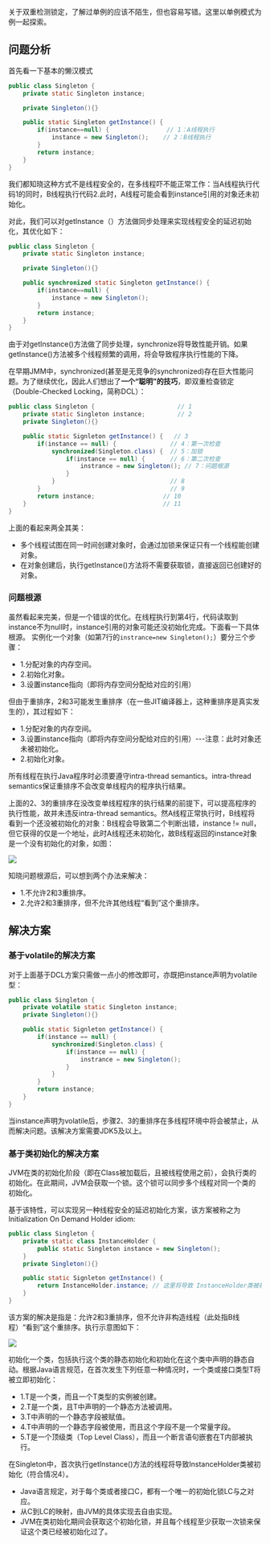 关于双重检测锁定，了解过单例的应该不陌生，但也容易写错。这里以单例模式为例一起探索。

## 问题分析

首先看一下基本的懒汉模式
```java
public class Singleton {
    private static Singleton instance;

    private Singleton(){}

    public static Singleton getInstance() {
        if(instance==null) {                // 1：A线程执行
            instance = new Singleton();    // 2：B线程执行
        }
        return instance;
    }
}
```
我们都知晓这种方式不是线程安全的，在多线程吓不能正常工作：当A线程执行代码1的同时，B线程执行代码2.此时，A线程可能会看到instance引用的对象还未初始化。

对此，我们可以对getInstance（）方法做同步处理来实现线程安全的延迟初始化，其优化如下：
```java
public class Singleton {
    private static Singleton instance;

    private Singleton(){}

    public synchronized static Singleton getInstance() {
        if(instance==null) {
            instance = new Singleton();
        }
        return instance;
    }
}
```

由于对getInstance()方法做了同步处理，synchronize将导致性能开销。如果getInstance()方法被多个线程频繁的调用，将会导致程序执行性能的下降。

在早期JMM中，synchronized(甚至是无竞争的synchronized)存在巨大性能问题。为了继续优化，因此人们想出了**一个“聪明”的技巧**，即双重检查锁定（Double-Checked Locking，简称DCL）：
```java
public class Singleton {                       // 1
    private static Singleton instance;         // 2
    private Singleton(){}

    public static Signleton getInstance() {   // 3
        if(instance == null) {               // 4：第一次检查
            synchronized(Singleton.class) {  // 5：加锁
                if(instance == null) {       // 6：第二次检查
                    instrance = new Singleton(); // 7：问题根源
                }                            
            }                                // 8
        }                                    // 9                    
        return instance;                   // 10     
    }                                      // 11 
}
```
上面的看起来两全其美：
- 多个线程试图在同一时间创建对象时，会通过加锁来保证只有一个线程能创建对象。
- 在对象创建后，执行getInstance()方法将不需要获取锁，直接返回已创建好的对象。

### 问题根源

虽然看起来完美，但是一个错误的优化。在线程执行到第4行，代码读取到instance不为null时，instance引用的对象可能还没初始化完成。下面看一下具体根源。
实例化一个对象（如第7行的```instrance=new Singleton();```）要分三个步骤：
- 1.分配对象的内存空间。
- 2.初始化对象。
- 3.设置instance指向（即将内存空间分配给对应的引用）

但由于重排序，2和3可能发生重排序（在一些JIT编译器上，这种重排序是真实发生的），其过程如下：
- 1.分配对象的内存空间。
- 3.设置instance指向（即将内存空间分配给对应的引用）---注意：此时对象还未被初始化。
- 2.初始化对象。 

所有线程在执行Java程序时必须要遵守intra-thread semantics。intra-thread semantics保证重排序不会改变单线程内的程序执行结果。

上面的2、3的重排序在没改变单线程程序的执行结果的前提下，可以提高程序的执行性能，故并未违反intra-thread semantics。然A线程正常执行时，B线程将看到一个还没被初始化的对象：B线程会导致第二个判断出错，instance != null，但它获得的仅是一个地址，此时A线程还未初始化，故B线程返回的instance对象是一个没有初始化的对象，如图：

![](images/2019-03-21-23-01-24.png)

知晓问题根源后，可以想到两个办法来解决：
- 1.不允许2和3重排序。
- 2.允许2和3重排序，但不允许其他线程“看到”这个重排序。

## 解决方案

### 基于volatile的解决方案

对于上面基于DCL方案只需做一点小的修改即可，亦既把instance声明为volatile型：
```java
public class Singleton {                   
    private volatile static Singleton instance; 
    private Singleton(){}

    public static Signleton getInstance() { 
        if(instance == null) {            
            synchronized(Singleton.class) { 
                if(instance == null) {     
                    instrance = new Singleton(); 
                }                            
            }                               
        }                                                      
        return instance;                      
    }                                      
}
```
当instance声明为volatile后，步骤2、3的重排序在多线程环境中将会被禁止，从而解决问题。该解决方案需要JDK5及以上。

### 基于类初始化的解决方案

JVM在类的初始化阶段（即在Class被加载后，且被线程使用之前），会执行类的初始化。在此期间，JVM会获取一个锁。这个锁可以同步多个线程对同一个类的初始化。

基于该特性，可以实现另一种线程安全的延迟初始化方案，该方案被称之为Initialization On Demand Holder idiom:
```java
public class Singleton { 
    private static class InstanceHolder {
        public static Singleton instance = new Singleton();
    }
    private Singleton(){}

    public static Signleton getInstance() {                                               
        return InstanceHolder.instance; // 这里将导致 InstanceHolder类被初始化                     
    }                                      
}
```
该方案的解决是指是：允许2和3重排序，但不允许非构造线程（此处指B线程）“看到”这个重排序。执行示意图如下：

![](images/2019-03-21-23-37-13.png)

初始化一个类，包括执行这个类的静态初始化和初始化在这个类中声明的静态自动。根据Java语言规范，在首次发生下列任意一种情况时，一个类或接口类型T将被立即初始化：

- 1.T是一个类，而且一个T类型的实例被创建。
- 2.T是一个类，且T中声明的一个静态方法被调用。
- 3.T中声明的一个静态字段被赋值。
- 4.T中声明的一个静态字段被使用，而且这个字段不是一个常量字段。
- 5.T是一个顶级类（Top Level Class），而且一个断言语句嵌套在T内部被执行。

在Singleton中，首次执行getInstance()方法的线程将导致InstanceHolder类被初始化（符合情况4）。

- Java语言规定，对于每个类或者接口C，都有一个唯一的初始化锁LC与之对应。
- 从C到LC的映射，由JVM的具体实现去自由实现。
- JVM在类初始化期间会获取这个初始化锁，并且每个线程至少获取一次锁来保证这个类已经被初始化过了。


